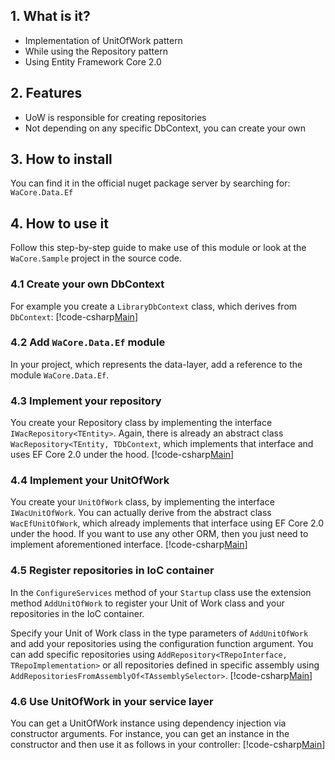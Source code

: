 ﻿---
uid: UnitOfWork_Module
---

## 1. What is it?
* Implementation of UnitOfWork pattern
* While using the Repository pattern
* Using Entity Framework Core 2.0


## 2. Features
* UoW is responsible for creating repositories
* Not depending on any specific DbContext, you can create your own


## 3. How to install
You can find it in the official nuget package server by searching for: ``WaCore.Data.Ef``


## 4. How to use it
Follow this step-by-step guide to make use of this module or look at the ``WaCore.Sample`` project in the source code.

### 4.1 Create your own DbContext
For example you create a ``LibraryDbContext`` class, which derives from ``DbContext``:
[!code-csharp[Main](..\..\src\WaCore.Sample\Data\LibraryDbContext.cs?name=LibraryDbcontextDocu)]
 
### 4.2 Add ``WaCore.Data.Ef`` module
In your project, which represents the data-layer, add a reference to the module ``WaCore.Data.Ef``.

### 4.3 Implement your repository
You create your Repository class by implementing the interface ``IWacRepository<TEntity>``. Again, there is already an abstract class ``WacRepository<TEntity, TDbContext``, which implements that interface and uses EF Core 2.0 under the hood.
[!code-csharp[Main](..\..\src\WaCore.Sample\Data\Repositories\BooksRepository.cs?name=BookRepositoryDocu)]

### 4.4 Implement your UnitOfWork
You create your ``UnitOfWork`` class, by implementing the interface ``IWacUnitOfWork``. You can actually derive from the abstract class ``WacEfUnitOfWork``, which already implements that interface using EF Core 2.0 under the hood. If you want to use any other ORM, then you just need to implement aforementioned interface.
[!code-csharp[Main](..\..\src\WaCore.Sample\Data\UnitOfWork.cs?name=UnitOfWorkDocu)]

### 4.5 Register repositories in IoC container
In the `ConfigureServices` method of your `Startup` class use the extension method `AddUnitOfWork` to register your Unit of Work class and your repositories in the IoC container.

Specify your Unit of Work class in the type parameters of `AddUnitOfWork` and add your repositories using the configuration function argument. You can add specific repositories using `AddRepository<TRepoInterface, TRepoImplementation>` or all repositories defined in specific assembly using `AddRepositoriesFromAssemblyOf<TAssemblySelector>`.
[!code-csharp[Main](..\..\src\WaCore.Sample\Startup.cs?name=RegisterRepositoriesDocu)]

### 4.6 Use UnitOfWork in your service layer
You can get a UnitOfWork instance using dependency injection via constructor arguments.
For instance, you can get an instance in the constructor and then use it as follows in your controller:
[!code-csharp[Main](..\..\src\WaCore.Sample\Controllers\BooksController.cs?name=UseUoWDocu)]